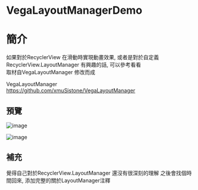 # VegaLayoutManagerDemo

簡介
==================================
如果對於RecyclerView 在滑動時實現動畫效果, 或者是對於自定義RecyclerView.LayoutManager 有興趣的話, 可以參考看看                                     
取材自VegaLayoutManager 修改而成

VegaLayoutManager                                     
https://github.com/xmuSistone/VegaLayoutManager

預覽
--------
![image](https://i.imgur.com/xwmdfM7.jpg)                                      

![image](https://i.imgur.com/xz2oUGh.jpg)                                      

補充
--------
覺得自己對於RecyclerView.LayoutManager 還沒有很深刻的理解
之後會找個時間回來, 添加完整的關於LayoutManager注釋
